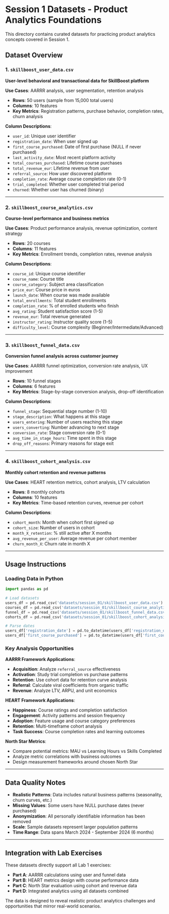 # Session 1 Datasets - Product Analytics Foundations

This directory contains curated datasets for practicing product analytics concepts covered in Session 1.

## Dataset Overview

### 1. `skillboost_user_data.csv`
**User-level behavioral and transactional data for SkillBoost platform**

**Use Cases**: AARRR analysis, user segmentation, retention analysis
- **Rows**: 50 users (sample from 15,000 total users)
- **Columns**: 10 features
- **Key Metrics**: Registration patterns, purchase behavior, completion rates, churn analysis

**Column Descriptions**:
- `user_id`: Unique user identifier
- `registration_date`: When user signed up
- `first_course_purchased`: Date of first purchase (NULL if never purchased)
- `last_activity_date`: Most recent platform activity
- `total_courses_purchased`: Lifetime course purchases
- `total_revenue_eur`: Lifetime revenue from user
- `referral_source`: How user discovered platform
- `completion_rate`: Average course completion rate (0-1)
- `trial_completed`: Whether user completed trial period
- `churned`: Whether user has churned (binary)

---

### 2. `skillboost_course_analytics.csv`
**Course-level performance and business metrics**

**Use Cases**: Product performance analysis, revenue optimization, content strategy
- **Rows**: 20 courses
- **Columns**: 11 features  
- **Key Metrics**: Enrollment trends, completion rates, revenue analysis

**Column Descriptions**:
- `course_id`: Unique course identifier
- `course_name`: Course title
- `course_category`: Subject area classification
- `price_eur`: Course price in euros
- `launch_date`: When course was made available
- `total_enrollments`: Total student enrollments
- `completion_rate`: % of enrolled students who finish
- `avg_rating`: Student satisfaction score (1-5)
- `revenue_eur`: Total revenue generated
- `instructor_rating`: Instructor quality score (1-5)
- `difficulty_level`: Course complexity (Beginner/Intermediate/Advanced)

---

### 3. `skillboost_funnel_data.csv`
**Conversion funnel analysis across customer journey**

**Use Cases**: AARRR funnel optimization, conversion rate analysis, UX improvement
- **Rows**: 10 funnel stages
- **Columns**: 6 features
- **Key Metrics**: Stage-by-stage conversion analysis, drop-off identification

**Column Descriptions**:
- `funnel_stage`: Sequential stage number (1-10)
- `stage_description`: What happens at this stage
- `users_entering`: Number of users reaching this stage
- `users_converting`: Number advancing to next stage
- `conversion_rate`: Stage conversion rate (0-1)
- `avg_time_in_stage_hours`: Time spent in this stage
- `drop_off_reasons`: Primary reasons for stage exit

---

### 4. `skillboost_cohort_analysis.csv`
**Monthly cohort retention and revenue patterns**

**Use Cases**: HEART retention metrics, cohort analysis, LTV calculation
- **Rows**: 8 monthly cohorts
- **Columns**: 10 features
- **Key Metrics**: Time-based retention curves, revenue per cohort

**Column Descriptions**:
- `cohort_month`: Month when cohort first signed up
- `cohort_size`: Number of users in cohort
- `month_X_retention`: % still active after X months
- `avg_revenue_per_user`: Average revenue per cohort member
- `churn_month_X`: Churn rate in month X

---

## Usage Instructions

### Loading Data in Python
```python
import pandas as pd

# Load datasets
users_df = pd.read_csv('datasets/session_01/skillboost_user_data.csv')
courses_df = pd.read_csv('datasets/session_01/skillboost_course_analytics.csv')
funnel_df = pd.read_csv('datasets/session_01/skillboost_funnel_data.csv')
cohorts_df = pd.read_csv('datasets/session_01/skillboost_cohort_analysis.csv')

# Parse dates
users_df['registration_date'] = pd.to_datetime(users_df['registration_date'])
users_df['first_course_purchased'] = pd.to_datetime(users_df['first_course_purchased'])
```

### Key Analysis Opportunities

**AARRR Framework Applications**:
- **Acquisition**: Analyze `referral_source` effectiveness
- **Activation**: Study trial completion vs purchase patterns
- **Retention**: Use cohort data for retention curve analysis
- **Referral**: Calculate viral coefficients from organic traffic
- **Revenue**: Analyze LTV, ARPU, and unit economics

**HEART Framework Applications**:
- **Happiness**: Course ratings and completion satisfaction
- **Engagement**: Activity patterns and session frequency
- **Adoption**: Feature usage and course category preferences
- **Retention**: Multi-timeframe cohort analysis
- **Task Success**: Course completion rates and learning outcomes

**North Star Metrics**:
- Compare potential metrics: MAU vs Learning Hours vs Skills Completed
- Analyze metric correlations with business outcomes
- Design measurement frameworks around chosen North Star

---

## Data Quality Notes

- **Realistic Patterns**: Data includes natural business patterns (seasonality, churn curves, etc.)
- **Missing Values**: Some users have NULL purchase dates (never purchased)
- **Anonymization**: All personally identifiable information has been removed
- **Scale**: Sample datasets represent larger population patterns
- **Time Range**: Data spans March 2024 - September 2024 (6 months)

---

## Integration with Lab Exercises

These datasets directly support all Lab 1 exercises:
- **Part A**: AARRR calculations using user and funnel data
- **Part B**: HEART metrics design with course performance data  
- **Part C**: North Star evaluation using cohort and revenue data
- **Part D**: Integrated analytics using all datasets combined

The data is designed to reveal realistic product analytics challenges and opportunities that mirror real-world scenarios.